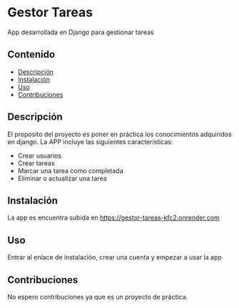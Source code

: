 # Gestor Tareas

App desarrollada en Django para gestionar tareas  

## Contenido

* [Descripción](###-descripcion)
* [Instalación](###-instalacion)
* [Uso](###-uso)
* [Contribuciones](###-contribuciones)

## Descripción

El proposito del proyecto es poner en práctica los conocimientos adquiridos en django.
La APP incluye las siguientes caracteristicas:
* Crear usuarios
* Crear tareas
* Marcar una tarea como completada
*  Eliminar o actualizar una tarea

## Instalación

La app es encuentra subida en https://gestor-tareas-kfc2.onrender.com

## Uso

Entrar al enlace de instalación, crear una cuenta y empezar a usar la app

## Contribuciones

No espero contribuciones ya que es un proyecto de práctica.
